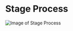# Stage Process
![Image of Stage Process](https://github.com/hodu2019/photography/blob/master/photo_2020-02-26_20-19-51.jpg)

